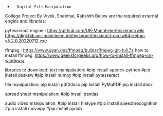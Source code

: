  -       Digital-File-Manipulation
College Project By Vivek, Sheethal, Rakshith
Below are the required external engine and libraries:

pytesseract engine :
https://github.com/UB-Mannheim/tesseract/wiki
https://digi.bib.uni-mannheim.de/tesseract/tesseract-ocr-w64-setup-v5.2.0.20220712.exe

ffmpeg :
https://www.gyan.dev/ffmpeg/builds/ffmpeg-git-full.7z
how to install ffmpeg:
https://www.geeksforgeeks.org/how-to-install-ffmpeg-on-windows/

libraries to download:
text manipulation:
#pip install opencv-python
#pip install deskew
#pip install numpy
#pip install pytesseract

file manipulation:
pip install pdf2docx
pip install PyMuPDF
pip install docx

spread sheet manipulation:
#pip install pandas

audio video manipulation:
#pip install filetype
#pip install speechrecognition
#pip install moviepy
#pip install pydub

